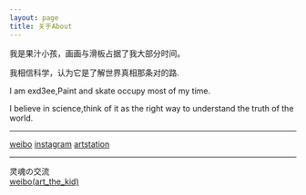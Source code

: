 ```yaml
---
layout: page
title: 关于About
---
```


我是果汁小孩，画画与滑板占据了我大部分时间。   

我相信科学，认为它是了解世界真相那条对的路.




I am exd3ee,Paint and skate occupy most of my time.   

I believe in science,think of it as the right way to understand the truth of the world.



---

[weibo](https://weibo.com/537396787)
[instagram](https://www.instagram.com/exd3ee/)
[artstation](https://exd3ee.artstation.com)

---

灵魂の交流   
[weibo(art_the_kid)](https://weibo.com/u/7374316223)


<!--=S

 You love Minimalism, and you also love writing, Type is designed for you. Type focus on showing your content in a clean and simple way, focus on images, typography, and white space.


This is the base Jekyll theme. You can find out more info about customizing your Jekyll theme, as well as basic Jekyll usage documentation at [jekyllrb.com](http://jekyllrb.com/)

 Lorem ipsum dolor sit amet, vix ut case porro facilisis, alia possit neglegentur vis te. Has cu eirmod abhorreant, vel civibus efficiantur cu. Eu summo elitr vix, iusto putant maluisset per ut, ne etiam vivendum adipisci vel. Vis omnis tempor accusam ei, justo perpetua liberavisse cu qui. Saperet aliquando adipiscing ius ne, ne facer euripidis est. Pro mundi nostrum suavitate et.

-->
